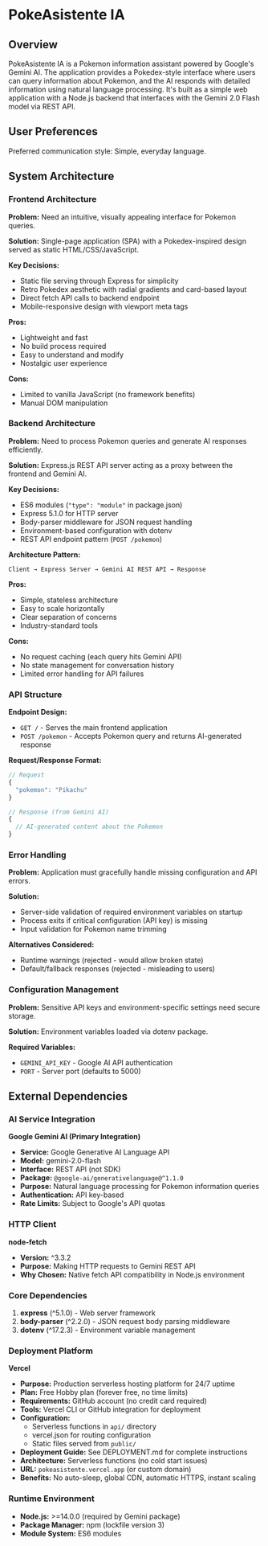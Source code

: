 # PokeAsistente IA

## Overview

PokeAsistente IA is a Pokemon information assistant powered by Google's Gemini AI. The application provides a Pokedex-style interface where users can query information about Pokemon, and the AI responds with detailed information using natural language processing. It's built as a simple web application with a Node.js backend that interfaces with the Gemini 2.0 Flash model via REST API.

## User Preferences

Preferred communication style: Simple, everyday language.

## System Architecture

### Frontend Architecture

**Problem:** Need an intuitive, visually appealing interface for Pokemon queries.

**Solution:** Single-page application (SPA) with a Pokedex-inspired design served as static HTML/CSS/JavaScript.

**Key Decisions:**
- Static file serving through Express for simplicity
- Retro Pokedex aesthetic with radial gradients and card-based layout
- Direct fetch API calls to backend endpoint
- Mobile-responsive design with viewport meta tags

**Pros:**
- Lightweight and fast
- No build process required
- Easy to understand and modify
- Nostalgic user experience

**Cons:**
- Limited to vanilla JavaScript (no framework benefits)
- Manual DOM manipulation

### Backend Architecture

**Problem:** Need to process Pokemon queries and generate AI responses efficiently.

**Solution:** Express.js REST API server acting as a proxy between the frontend and Gemini AI.

**Key Decisions:**
- ES6 modules (`"type": "module"` in package.json)
- Express 5.1.0 for HTTP server
- Body-parser middleware for JSON request handling
- Environment-based configuration with dotenv
- REST API endpoint pattern (`POST /pokemon`)

**Architecture Pattern:**
```
Client → Express Server → Gemini AI REST API → Response
```

**Pros:**
- Simple, stateless architecture
- Easy to scale horizontally
- Clear separation of concerns
- Industry-standard tools

**Cons:**
- No request caching (each query hits Gemini API)
- No state management for conversation history
- Limited error handling for API failures

### API Structure

**Endpoint Design:**
- `GET /` - Serves the main frontend application
- `POST /pokemon` - Accepts Pokemon query and returns AI-generated response

**Request/Response Format:**
```javascript
// Request
{
  "pokemon": "Pikachu"
}

// Response (from Gemini AI)
{
  // AI-generated content about the Pokemon
}
```

### Error Handling

**Problem:** Application must gracefully handle missing configuration and API errors.

**Solution:** 
- Server-side validation of required environment variables on startup
- Process exits if critical configuration (API key) is missing
- Input validation for Pokemon name trimming

**Alternatives Considered:**
- Runtime warnings (rejected - would allow broken state)
- Default/fallback responses (rejected - misleading to users)

### Configuration Management

**Problem:** Sensitive API keys and environment-specific settings need secure storage.

**Solution:** Environment variables loaded via dotenv package.

**Required Variables:**
- `GEMINI_API_KEY` - Google AI API authentication
- `PORT` - Server port (defaults to 5000)

## External Dependencies

### AI Service Integration

**Google Gemini AI (Primary Integration)**
- **Service:** Google Generative AI Language API
- **Model:** gemini-2.0-flash
- **Interface:** REST API (not SDK)
- **Package:** `@google-ai/generativelanguage@^1.1.0`
- **Purpose:** Natural language processing for Pokemon information queries
- **Authentication:** API key-based
- **Rate Limits:** Subject to Google's API quotas

### HTTP Client

**node-fetch**
- **Version:** ^3.3.2
- **Purpose:** Making HTTP requests to Gemini REST API
- **Why Chosen:** Native fetch API compatibility in Node.js environment

### Core Dependencies

1. **express** (^5.1.0) - Web server framework
2. **body-parser** (^2.2.0) - JSON request body parsing middleware
3. **dotenv** (^17.2.3) - Environment variable management

### Deployment Platform

**Vercel**
- **Purpose:** Production serverless hosting platform for 24/7 uptime
- **Plan:** Free Hobby plan (forever free, no time limits)
- **Requirements:** GitHub account (no credit card required)
- **Tools:** Vercel CLI or GitHub integration for deployment
- **Configuration:** 
  - Serverless functions in `api/` directory
  - vercel.json for routing configuration
  - Static files served from `public/`
- **Deployment Guide:** See DEPLOYMENT.md for complete instructions
- **Architecture:** Serverless functions (no cold start issues)
- **URL:** `pokeasistente.vercel.app` (or custom domain)
- **Benefits:** No auto-sleep, global CDN, automatic HTTPS, instant scaling

### Runtime Environment

- **Node.js:** >=14.0.0 (required by Gemini package)
- **Package Manager:** npm (lockfile version 3)
- **Module System:** ES6 modules